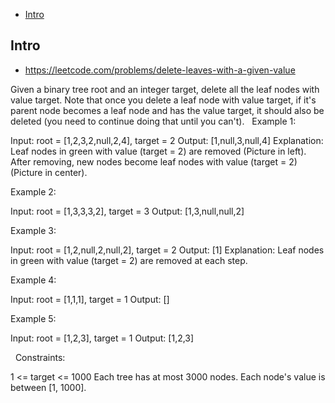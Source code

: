 - [Intro](#intro)

## Intro

- https://leetcode.com/problems/delete-leaves-with-a-given-value

Given a binary tree root and an integer target, delete all the leaf nodes with value target.
Note that once you delete a leaf node with value target, if it's parent node becomes a leaf node and has the value target, it should also be deleted (you need to continue doing that until you can't).
 
Example 1:


Input: root = [1,2,3,2,null,2,4], target = 2
Output: [1,null,3,null,4]
Explanation: Leaf nodes in green with value (target = 2) are removed (Picture in left). 
After removing, new nodes become leaf nodes with value (target = 2) (Picture in center).

Example 2:


Input: root = [1,3,3,3,2], target = 3
Output: [1,3,null,null,2]

Example 3:


Input: root = [1,2,null,2,null,2], target = 2
Output: [1]
Explanation: Leaf nodes in green with value (target = 2) are removed at each step.

Example 4:

Input: root = [1,1,1], target = 1
Output: []

Example 5:

Input: root = [1,2,3], target = 1
Output: [1,2,3]

 
Constraints:

1 <= target <= 1000
Each tree has at most 3000 nodes.
Each node's value is between [1, 1000].
